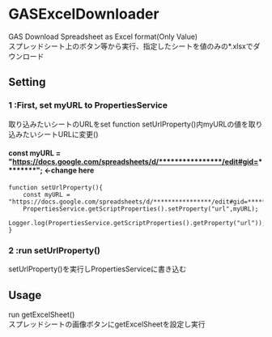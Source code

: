 # GASExcelDownloader
GAS Download Spreadsheet as Excel format(Only Value)  
スプレッドシート上のボタン等から実行、指定したシートを値のみの*.xlsxでダウンロード  

## Setting

### 1 :First, set myURL to PropertiesService  
  取り込みたいシートのURLをset
  function setUrlProperty()内myURLの値を取り込みたいシートURLに変更()  
  
  ####    const myURL = "https://docs.google.com/spreadsheets/d/****************/edit#gid=********"; <-change here  
  
    function setUrlProperty(){  
        const myURL = "https://docs.google.com/spreadsheets/d/****************/edit#gid=********";  
        PropertiesService.getScriptProperties().setProperty("url",myURL);  
        Logger.log(PropertiesService.getScriptProperties().getProperty("url"));  
    }

### 2 :run setUrlProperty()  
  setUrlProperty()を実行しPropertiesServiceに書き込む

## Usage
  run getExcelSheet()  
  スプレッドシートの画像ボタンにgetExcelSheetを設定し実行  
